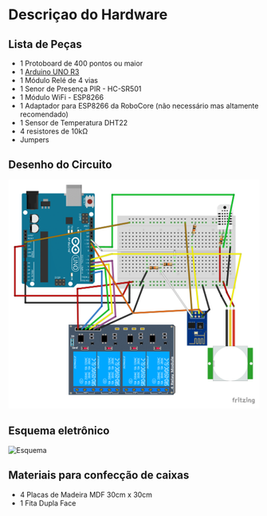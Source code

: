 # Descriçao do Hardware


## Lista de Peças

* 1 Protoboard de 400 pontos ou maior
* 1 [Arduino UNO R3](Datasheet/Arduino_Datasheet.pdf)
* 1 Módulo Relé de 4 vias
* 1 Senor de Presença PIR - HC-SR501
* 1 Módulo WiFi - ESP8266
* 1 Adaptador para ESP8266 da RoboCore (não necessário mas altamente recomendado)
* 1 Sensor de Temperatura DHT22
* 4 resistores de 10kΩ
* Jumpers

## Desenho do Circuito

![Circuito](images/ProjetoCircuito-QuartAuto.png)

## Esquema eletrônico

![Esquema](images/projetocasa_Esquemático.png)

## Materiais para confecção de caixas

* 4 Placas de Madeira MDF 30cm x 30cm
* 1 Fita Dupla Face
